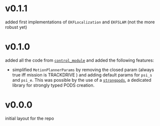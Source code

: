 # v0.1.1

added first implementations of `EKFLocalization` and `EKFSLAM` (not the more robust yet)

# v0.1.0

added all the code from [`control_module`](https://github.com/EPFL-RT-Driverless/control_module)
and added the following features:
- simplified `MotionPlannerParams` by removing the closed param (always true iff mission is
  TRACKDRIVE ) and adding default params for `psi_s` and `psi_e`.
  This was possible by the use of a [`strongpods`](https://github.com/tudoroancea/strongpods),
  a dedicated library for strongly typed PODS creation.


# v0.0.0

initial layout for the repo
